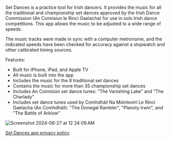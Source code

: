 Set Dances is a practice tool for Irish dancers.  It provides the music for all the traditional and championship set dances approved by the Irish Dance Commission (An Coimisiun le Rinci Gaelacha) for use in solo Irish dance competitions.  This app allows the music to be adjusted to a wide range of speeds.

The music tracks were made in sync with a computer metronome, and the indicated speeds have been checked for accuracy against a stopwatch and other calibrated timing sources.

Features:

- Built for iPhone, iPad, and Apple TV
- All music is built into the app
- Includes the music for the 8 traditional set dances
- Contains the music for more than 35 championship set dances
- Includes An Coimisiún set dance tunes: "The Vanishing Lake" and "The Charlady"
- Includes set dance tunes used by Comhdháil Na Múinteoirí Le Rincí Gaelacha (An Comhdháil): "The Donegal Rambler", "Planxty Irwin", and "The Battle of Arklow"

![Screenshot 2024-06-27 at 12 24 09 AM](https://github.com/douglowder/set-dances-website/assets/6577821/24778aa2-e127-4c63-bd18-4d186b3843a1)

[Set Dances app privacy policy](./privacy.md)
